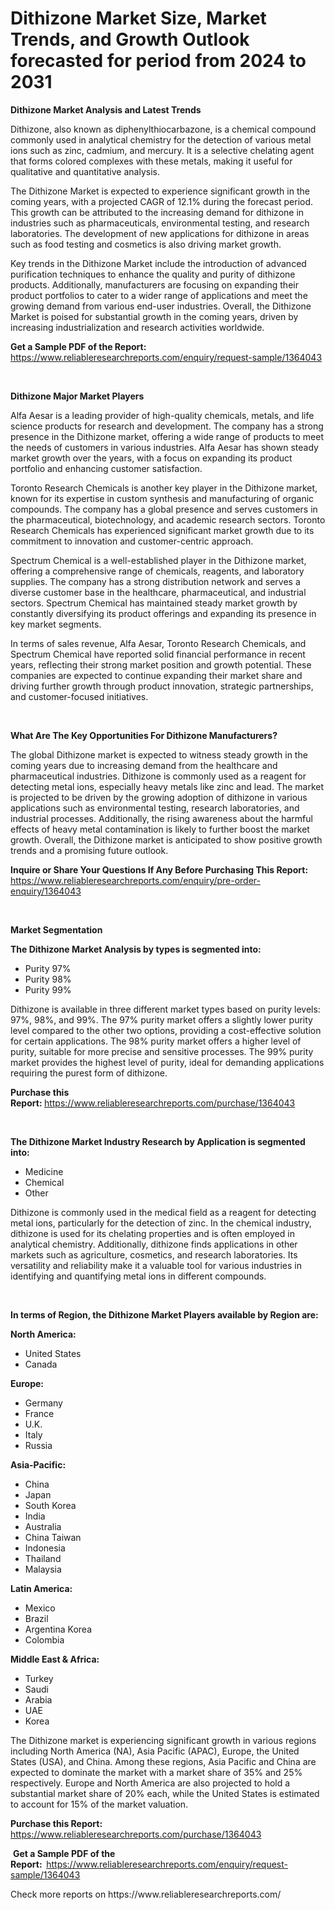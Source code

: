 <p><h1>Dithizone Market Size, Market Trends, and Growth Outlook forecasted for period from 2024 to 2031</h1></p><p><strong>Dithizone Market Analysis and Latest Trends</strong></p>
<p><p>Dithizone, also known as diphenylthiocarbazone, is a chemical compound commonly used in analytical chemistry for the detection of various metal ions such as zinc, cadmium, and mercury. It is a selective chelating agent that forms colored complexes with these metals, making it useful for qualitative and quantitative analysis.</p><p>The Dithizone Market is expected to experience significant growth in the coming years, with a projected CAGR of 12.1% during the forecast period. This growth can be attributed to the increasing demand for dithizone in industries such as pharmaceuticals, environmental testing, and research laboratories. The development of new applications for dithizone in areas such as food testing and cosmetics is also driving market growth.</p><p>Key trends in the Dithizone Market include the introduction of advanced purification techniques to enhance the quality and purity of dithizone products. Additionally, manufacturers are focusing on expanding their product portfolios to cater to a wider range of applications and meet the growing demand from various end-user industries. Overall, the Dithizone Market is poised for substantial growth in the coming years, driven by increasing industrialization and research activities worldwide.</p></p>
<p><strong>Get a Sample PDF of the Report:&nbsp;</strong> <a href="https://www.reliableresearchreports.com/enquiry/request-sample/1364043">https://www.reliableresearchreports.com/enquiry/request-sample/1364043</a></p>
<p>&nbsp;</p>
<p><strong>Dithizone Major Market Players</strong></p>
<p><p>Alfa Aesar is a leading provider of high-quality chemicals, metals, and life science products for research and development. The company has a strong presence in the Dithizone market, offering a wide range of products to meet the needs of customers in various industries. Alfa Aesar has shown steady market growth over the years, with a focus on expanding its product portfolio and enhancing customer satisfaction.</p><p>Toronto Research Chemicals is another key player in the Dithizone market, known for its expertise in custom synthesis and manufacturing of organic compounds. The company has a global presence and serves customers in the pharmaceutical, biotechnology, and academic research sectors. Toronto Research Chemicals has experienced significant market growth due to its commitment to innovation and customer-centric approach.</p><p>Spectrum Chemical is a well-established player in the Dithizone market, offering a comprehensive range of chemicals, reagents, and laboratory supplies. The company has a strong distribution network and serves a diverse customer base in the healthcare, pharmaceutical, and industrial sectors. Spectrum Chemical has maintained steady market growth by constantly diversifying its product offerings and expanding its presence in key market segments.</p><p>In terms of sales revenue, Alfa Aesar, Toronto Research Chemicals, and Spectrum Chemical have reported solid financial performance in recent years, reflecting their strong market position and growth potential. These companies are expected to continue expanding their market share and driving further growth through product innovation, strategic partnerships, and customer-focused initiatives.</p></p>
<p>&nbsp;</p>
<p><strong>What Are The Key Opportunities For Dithizone Manufacturers?</strong></p>
<p><p>The global Dithizone market is expected to witness steady growth in the coming years due to increasing demand from the healthcare and pharmaceutical industries. Dithizone is commonly used as a reagent for detecting metal ions, especially heavy metals like zinc and lead. The market is projected to be driven by the growing adoption of dithizone in various applications such as environmental testing, research laboratories, and industrial processes. Additionally, the rising awareness about the harmful effects of heavy metal contamination is likely to further boost the market growth. Overall, the Dithizone market is anticipated to show positive growth trends and a promising future outlook.</p></p>
<p><strong>Inquire or Share Your Questions If Any Before Purchasing This Report:</strong> <a href="https://www.reliableresearchreports.com/enquiry/pre-order-enquiry/1364043">https://www.reliableresearchreports.com/enquiry/pre-order-enquiry/1364043</a></p>
<p>&nbsp;</p>
<p><strong>Market Segmentation</strong></p>
<p><strong>The Dithizone Market Analysis by types is segmented into:</strong></p>
<p><ul><li>Purity 97%</li><li>Purity 98%</li><li>Purity 99%</li></ul></p>
<p><p>Dithizone is available in three different market types based on purity levels: 97%, 98%, and 99%. The 97% purity market offers a slightly lower purity level compared to the other two options, providing a cost-effective solution for certain applications. The 98% purity market offers a higher level of purity, suitable for more precise and sensitive processes. The 99% purity market provides the highest level of purity, ideal for demanding applications requiring the purest form of dithizone.</p></p>
<p><strong>Purchase this Report:&nbsp;</strong><a href="https://www.reliableresearchreports.com/purchase/1364043">https://www.reliableresearchreports.com/purchase/1364043</a></p>
<p>&nbsp;</p>
<p><strong>The Dithizone Market Industry Research by Application is segmented into:</strong></p>
<p><ul><li>Medicine</li><li>Chemical</li><li>Other</li></ul></p>
<p><p>Dithizone is commonly used in the medical field as a reagent for detecting metal ions, particularly for the detection of zinc. In the chemical industry, dithizone is used for its chelating properties and is often employed in analytical chemistry. Additionally, dithizone finds applications in other markets such as agriculture, cosmetics, and research laboratories. Its versatility and reliability make it a valuable tool for various industries in identifying and quantifying metal ions in different compounds.</p></p>
<p>&nbsp;</p>
<p><strong>In terms of Region, the Dithizone Market Players available by Region are:</strong></p>
<p>
    <p> <strong> North America: </strong>
        <ul>
            <li>United States</li>
            <li>Canada</li>
        </ul>
        </p> 
    <p> <strong> Europe: </strong>
        <ul>
            <li>Germany</li>
            <li>France</li>
            <li>U.K.</li>
            <li>Italy</li>
            <li>Russia</li>
        </ul>
        </p> 
    <p> <strong> Asia-Pacific: </strong>
        <ul>
            <li>China</li>
            <li>Japan</li>
            <li>South Korea</li>
            <li>India</li>
            <li>Australia</li>
            <li>China Taiwan</li>
            <li>Indonesia</li>
            <li>Thailand</li>
            <li>Malaysia</li>
        </ul>
        </p> 
    <p> <strong> Latin America: </strong>
        <ul>
            <li>Mexico</li>
            <li>Brazil</li>
            <li>Argentina Korea</li>
            <li>Colombia</li>
        </ul>
        </p> 
    <p> <strong> Middle East & Africa: </strong>
        <ul>
            <li>Turkey</li>
            <li>Saudi</li>
            <li>Arabia</li>
            <li>UAE</li>
            <li>Korea</li>
        </ul>
    </p>
    </p>
<p><p>The Dithizone market is experiencing significant growth in various regions including North America (NA), Asia Pacific (APAC), Europe, the United States (USA), and China. Among these regions, Asia Pacific and China are expected to dominate the market with a market share of 35% and 25% respectively. Europe and North America are also projected to hold a substantial market share of 20% each, while the United States is estimated to account for 15% of the market valuation.</p></p>
<p><strong>Purchase this Report: </strong><a href="https://www.reliableresearchreports.com/purchase/1364043">https://www.reliableresearchreports.com/purchase/1364043</a></p>
<p>&nbsp;<strong>Get a Sample PDF of the Report:&nbsp;&nbsp;</strong><a href="https://www.reliableresearchreports.com/enquiry/request-sample/1364043">https://www.reliableresearchreports.com/enquiry/request-sample/1364043</a></p>
<p><strong></strong></p>
<p>Check more reports on https://www.reliableresearchreports.com/</p>
